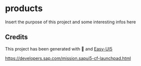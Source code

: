 # products

Insert the purpose of this project and some interesting infos here

## Credits

This project has been generated with 💙 and [Easy-UI5](https://github.com/SAP/generator-easy-ui5)


<https://developers.sap.com/mission.sapui5-cf-launchpad.html>

